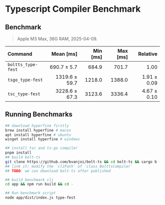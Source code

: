 # Typescript Compiler Benchmark

## Benchmark

> Apple M3 Max, 36G RAM, 2025-04-09.

| Command | Mean [ms] | Min [ms] | Max [ms] | Relative |
|:---|---:|---:|---:|---:|
| `boltts_type-fest` | 690.7 ± 5.7 | 684.9 | 701.7 | 1.00 |
| `tsgo_type-fest` | 1319.6 ± 59.7 | 1218.0 | 1388.0 | 1.91 ± 0.09 |
| `tsc_type-fest` | 3228.6 ± 67.3 | 3123.6 | 3336.4 | 4.67 ± 0.10 |


## Running Benchmarks

```bash
## download hyperfine firstly
brew install hyperfine # macos
apt install hyperfine # ubuntu
winget install hyperfine # windows

## install tsc and ts-go compiler
pnpm install
## build bolt-ts 
git clone https://github.com/bvanjoi/bolt-ts && cd bolt-ts && cargo b --release && cd -
## link it: modify the `cliPath` of `class BolttsCompiler` 
## TODO: we can download bolt-ts after published

## build benchmark cli
cd app && npm run build && cd -

## Run benchmark script
node app/dist/index.js type-fest
```
